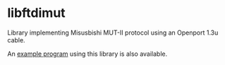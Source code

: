 libftdimut
==========

Library implementing Misusbishi MUT-II protocol using an Openport 1.3u cable.

An [example program](https://github.com/niallm90/libftdimut-example/) using this library is also available.
